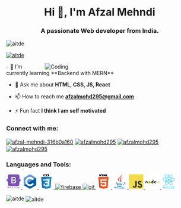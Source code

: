 <h1 align="center">Hi 👋, I'm Afzal Mehndi</h1>
<h3 align="center">A passionate Web developer from India.</h3>

<p align="left"> <img src="https://komarev.com/ghpvc/?username=aitde&label=Profile%20views&color=0e75b6&style=flat" alt="aitde" /> </p>

<p align="left"> <a href="https://github.com/ryo-ma/github-profile-trophy"><img src="https://github-profile-trophy.vercel.app/?username=aitde" alt="aitde" /></a> </p>

<img align="right" alt="Coding" width="400" src="https://cdn.dribbble.com/users/1071885/screenshots/13966332/media/c067da81454c23cb26a4fcad7ddbf21e.gif" alt="aitde" />
- 🌱 I’m currently learning **Backend with MERN**

- 💬 Ask me about **HTML, CSS, JS, React**

- 📫 How to reach me **afzalmohd295@gmail.com**

- ⚡ Fun fact **I think I am self motivated**

<h3 align="left">Connect with me:</h3>
<p align="left">
<a href="https://linkedin.com/in/afzal-mehndi-316b0a160" target="blank"><img align="center" src="https://raw.githubusercontent.com/rahuldkjain/github-profile-readme-generator/master/src/images/icons/Social/linked-in-alt.svg" alt="afzal-mehndi-316b0a160" height="30" width="40" /></a>
<a href="https://www.hackerrank.com/afzalmohd295" target="blank"><img align="center" src="https://raw.githubusercontent.com/rahuldkjain/github-profile-readme-generator/master/src/images/icons/Social/hackerrank.svg" alt="afzalmohd295" height="30" width="40" /></a>
<a href="https://www.leetcode.com/afzalmohd295" target="blank"><img align="center" src="https://raw.githubusercontent.com/rahuldkjain/github-profile-readme-generator/master/src/images/icons/Social/leet-code.svg" alt="afzalmohd295" height="30" width="40" /></a>
<a href="https://auth.geeksforgeeks.org/user/afzalmohd295" target="blank"><img align="center" src="https://raw.githubusercontent.com/rahuldkjain/github-profile-readme-generator/master/src/images/icons/Social/geeks-for-geeks.svg" alt="afzalmohd295" height="30" width="40" /></a>
</p>

<h3 align="left">Languages and Tools:</h3>
<p align="left"> <a href="https://getbootstrap.com" target="_blank" rel="noreferrer"> <img src="https://raw.githubusercontent.com/devicons/devicon/master/icons/bootstrap/bootstrap-plain-wordmark.svg" alt="bootstrap" width="40" height="40"/> </a> <a href="https://www.cprogramming.com/" target="_blank" rel="noreferrer"> <img src="https://raw.githubusercontent.com/devicons/devicon/master/icons/c/c-original.svg" alt="c" width="40" height="40"/> </a> <a href="https://www.w3schools.com/css/" target="_blank" rel="noreferrer"> <img src="https://raw.githubusercontent.com/devicons/devicon/master/icons/css3/css3-original-wordmark.svg" alt="css3" width="40" height="40"/> </a> <a href="https://firebase.google.com/" target="_blank" rel="noreferrer"> <img src="https://www.vectorlogo.zone/logos/firebase/firebase-icon.svg" alt="firebase" width="40" height="40"/> </a> <a href="https://git-scm.com/" target="_blank" rel="noreferrer"> <img src="https://www.vectorlogo.zone/logos/git-scm/git-scm-icon.svg" alt="git" width="40" height="40"/> </a> <a href="https://www.w3.org/html/" target="_blank" rel="noreferrer"> <img src="https://raw.githubusercontent.com/devicons/devicon/master/icons/html5/html5-original-wordmark.svg" alt="html5" width="40" height="40"/> </a> <a href="https://www.java.com" target="_blank" rel="noreferrer"> <img src="https://raw.githubusercontent.com/devicons/devicon/master/icons/java/java-original.svg" alt="java" width="40" height="40"/> </a> <a href="https://developer.mozilla.org/en-US/docs/Web/JavaScript" target="_blank" rel="noreferrer"> <img src="https://raw.githubusercontent.com/devicons/devicon/master/icons/javascript/javascript-original.svg" alt="javascript" width="40" height="40"/> </a> <a href="https://nodejs.org" target="_blank" rel="noreferrer"> <img src="https://raw.githubusercontent.com/devicons/devicon/master/icons/nodejs/nodejs-original-wordmark.svg" alt="nodejs" width="40" height="40"/> </a> <a href="https://reactjs.org/" target="_blank" rel="noreferrer"> <img src="https://raw.githubusercontent.com/devicons/devicon/master/icons/react/react-original-wordmark.svg" alt="react" width="40" height="40"/> </a> </p>

<p><img align="left" src="https://github-readme-stats.vercel.app/api/top-langs?username=aitde&show_icons=true&locale=en&layout=compact" alt="aitde" /></p>

<p>&nbsp;<img align="center" src="https://github-readme-stats.vercel.app/api?username=aitde&show_icons=true&locale=en" alt="aitde" /></p>
